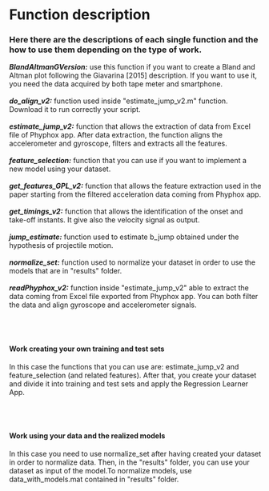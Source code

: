 # Function description
### Here there are the descriptions of each single function and the how to use them depending on the type of work.
***BlandAltmanGVersion:*** use this function if you want to create a Bland and Altman plot following the Giavarina [2015] description. If you want to use it, you need the data acquired by both tape meter and smartphone. <br /><br />
***do_align_v2:*** function used inside "estimate_jump_v2.m" function. Download it to run correctly your script.<br /><br />
***estimate_jump_v2:*** function that allows the extraction of data from Excel file of Phyphox app. After data extraction, the function aligns the accelerometer and gyroscope, filters and extracts all the features.<br /><br />
***feature_selection:*** function that you can use if you want to implement a new model using your dataset.<br /><br />
***get_features_GPL_v2:*** function that allows the feature extraction used in the paper starting from the filtered acceleration data coming from Phyphox app. <br /><br />
***get_timings_v2:*** function that allows the identification of the onset and take-off instants. It give also the velocity signal as output. <br /><br />
***jump_estimate:*** function used to estimate b_jump obtained under the hypothesis of projectile motion. <br /><br />
***normalize_set:*** function used to normalize your dataset in order to use the models that are in "results" folder. <br /><br />
***readPhyphox_v2:*** function inside "estimate_jump_v2" able to extract the data coming from Excel file exported from Phyphox app. You can both filter the data and align gyroscope and accelerometer signals.<br /><br /><br /><br />


#### Work creating your own training and test sets
In this case the functions that you can use are: estimate_jump_v2 and feature_selection (and related features). After that, you create your dataset and divide it into training and test sets and apply the Regression Learner App.<br /><br /><br /><br />

#### Work using your data and the realized models
In this case you need to use normalize_set after having created your dataset in order to normalize data. Then, in the "results" folder, you can use your dataset as input of the model.To normalize models, use data_with_models.mat contained in "results" folder.
